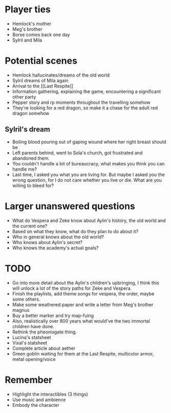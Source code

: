 # Player ties
- Hemlock's mother
- Meg's brother
- Borse comes back one day
- Sylril and Mila 

# Potential scenes

 - Hemlock hallucinates/dreams of the old world 
 - Sylril dreams of Mila again
 - Arrival to the [[Last Respite]]
 - Information gathering, explaining the game, encountering a significant other party
 - Pepper story and rp moments throughout the travelling somehow
 - They're looking for a red dragon, so make it a chase for the adult red dragon somehow

## Sylril's dream

- Boiling blood pouring out of gaping wound where her right breast should be
- Left parents behind, went to Sola's church, got frustrated and abandoned them. 
- You couldn't handle a bit of bureaucracy, what makes you think you can handle me?
- Last time, I asked you what you are living for. But maybe I asked you the wrong question, for I do not care whether you live or die. What are you willing to bleed for?

# Larger unanswered questions

- What do Vespera and Zeke know about Aylin's history, the old world and the current one?
- Based on what they know, what do they plan to do about it? 
- Who in general knows about the old world? 
- Who knows about Aylin's secret?
- Who knows the academy's actual goals? 

# TODO

- Go into more detail about the Aylin's children's upbringing, I think this will unlock a lot of the story paths for Zeke and Vespera. 
- Finish the playlists, add theme songs for vespera, the order, maybe some others.
- Make some weathered paper and write a letter from Meg's brother magnus
- Buy a better marker and try map-fuing 
- Also, realistically over 800 years what would've the two immortal children have done.
- Rethink the pheonixgate thing. 
- Lucina's statsheet
- Vixal's statsheet
- Complete article about aether
- Green goblin waiting for them at the Last Respite, multicolor armor, metal opening/voice 

# Remember
- Highlight the interactibles (3 things)
- Use music and ambience 
- Embody the character